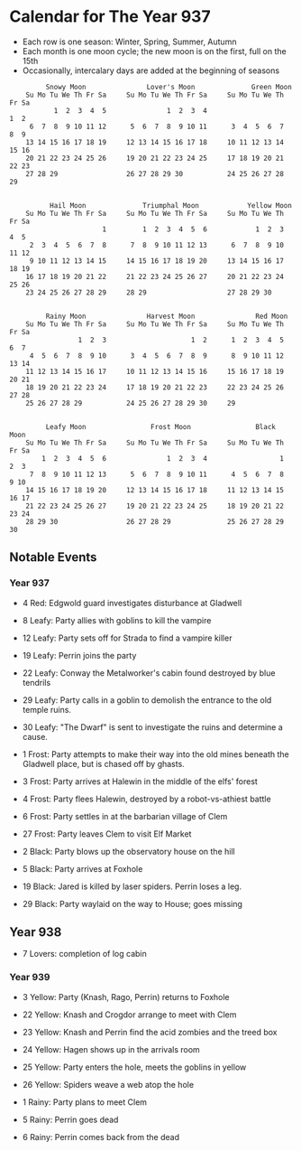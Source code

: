 # Calendar for The Year 937

* Each row is one season: Winter, Spring, Summer, Autumn
* Each month is one moon cycle; the new moon is on the first, full on the 15th
* Occasionally, intercalary days are added at the beginning of seasons

```
         Snowy Moon               Lover's Moon              Green Moon
    Su Mo Tu We Th Fr Sa     Su Mo Tu We Th Fr Sa     Su Mo Tu We Th Fr Sa
           1  2  3  4  5               1  2  3  4                     1  2
     6  7  8  9 10 11 12      5  6  7  8  9 10 11      3  4  5  6  7  8  9
    13 14 15 16 17 18 19     12 13 14 15 16 17 18     10 11 12 13 14 15 16
    20 21 22 23 24 25 26     19 20 21 22 23 24 25     17 18 19 20 21 22 23
    27 28 29                 26 27 28 29 30           24 25 26 27 28 29


          Hail Moon              Triumphal Moon            Yellow Moon
    Su Mo Tu We Th Fr Sa     Su Mo Tu We Th Fr Sa     Su Mo Tu We Th Fr Sa
                       1         1  2  3  4  5  6            1  2  3  4  5
     2  3  4  5  6  7  8      7  8  9 10 11 12 13      6  7  8  9 10 11 12
     9 10 11 12 13 14 15     14 15 16 17 18 19 20     13 14 15 16 17 18 19
    16 17 18 19 20 21 22     21 22 23 24 25 26 27     20 21 22 23 24 25 26
    23 24 25 26 27 28 29     28 29                    27 28 29 30


         Rainy Moon               Harvest Moon               Red Moon
    Su Mo Tu We Th Fr Sa     Su Mo Tu We Th Fr Sa     Su Mo Tu We Th Fr Sa
                 1  2  3                     1  2      1  2  3  4  5  6  7
     4  5  6  7  8  9 10      3  4  5  6  7  8  9      8  9 10 11 12 13 14
    11 12 13 14 15 16 17     10 11 12 13 14 15 16     15 16 17 18 19 20 21
    18 19 20 21 22 23 24     17 18 19 20 21 22 23     22 23 24 25 26 27 28
    25 26 27 28 29           24 25 26 27 28 29 30     29


         Leafy Moon                Frost Moon                Black Moon
    Su Mo Tu We Th Fr Sa     Su Mo Tu We Th Fr Sa     Su Mo Tu We Th Fr Sa
        1  2  3  4  5  6               1  2  3  4                  1  2  3
     7  8  9 10 11 12 13      5  6  7  8  9 10 11      4  5  6  7  8  9 10
    14 15 16 17 18 19 20     12 13 14 15 16 17 18     11 12 13 14 15 16 17
    21 22 23 24 25 26 27     19 20 21 22 23 24 25     18 19 20 21 22 23 24
    28 29 30                 26 27 28 29              25 26 27 28 29 30
```

## Notable Events

### Year 937

*  4 Red:   Edgwold guard investigates disturbance at Gladwell

*  8 Leafy: Party allies with goblins to kill the vampire
* 12 Leafy: Party sets off for Strada to find a vampire killer
* 19 Leafy: Perrin joins the party
* 22 Leafy: Conway the Metalworker's cabin found destroyed by blue tendrils
* 29 Leafy: Party calls in a goblin to demolish the entrance to the old
            temple ruins.
* 30 Leafy: "The Dwarf" is sent to investigate the ruins and determine a cause.

*  1 Frost: Party attempts to make their way into the old mines beneath the
            Gladwell place, but is chased off by ghasts.
*  3 Frost: Party arrives at Halewin in the middle of the elfs' forest
*  4 Frost: Party flees Halewin, destroyed by a robot-vs-athiest battle
*  6 Frost: Party settles in at the barbarian village of Clem
* 27 Frost: Party leaves Clem to visit Elf Market

*  2 Black: Party blows up the observatory house on the hill
*  5 Black: Party arrives at Foxhole
* 19 Black: Jared is killed by laser spiders.  Perrin loses a leg.

* 29 Black: Party waylaid on the way to House; goes missing

## Year 938

* 7 Lovers: completion of log cabin

### Year 939

*  3 Yellow: Party (Knash, Rago, Perrin) returns to Foxhole
* 22 Yellow: Knash and Crogdor arrange to meet with Clem

* 23 Yellow: Knash and Perrin find the acid zombies and the treed box

* 24 Yellow: Hagen shows up in the arrivals room
* 25 Yellow: Party enters the hole, meets the goblins in yellow
* 26 Yellow: Spiders weave a web atop the hole

*  1  Rainy: Party plans to meet Clem
*  5  Rainy: Perrin goes dead
*  6  Rainy: Perrin comes back from the dead

